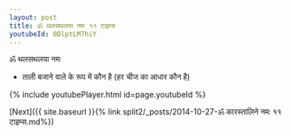 ```yaml
---
layout: post
title: ॐ थलसथलया नमः ११ टाइम्स
youtubeId: 0DlptLM7hiY
---
```

 
 
 ॐ थलसथलया नमः  
 
 -  ताली बजाने वाले के रूप में कौन है (हर चीज का आधार कौन है) 
 
  
 
  
 
 
 
 
 
 


{% include youtubePlayer.html id=page.youtubeId %}
 
[Next]({{ site.baseurl }}{% link  split2/_posts/2014-10-27-ॐ कारस्तालिने नमः ११ टाइम्स.md%})
 
